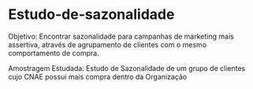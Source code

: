 # Estudo-de-sazonalidade

Objetivo: Encontrar sazonalidade para campanhas de marketing mais assertiva, através de agrupamento de clientes com o mesmo comportamento de compra.

Amostragem Estudada: Estudo de Sazonalidade de um grupo de clientes cujo CNAE possui mais compra dentro da Organização
